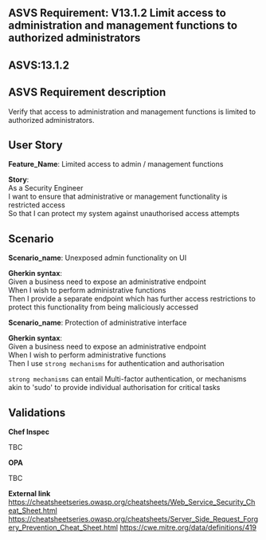 ## ASVS Requirement: V13.1.2 Limit access to administration and management functions to authorized administrators
## ASVS:13.1.2

## ASVS Requirement description
Verify that access to administration and management functions is limited to authorized administrators.

## User Story
**Feature_Name**: Limited access to admin / management functions

**Story**:\
As a Security Engineer\
I want to ensure that administrative or management functionality is restricted access\
So that I can protect my system against unauthorised access attempts

## Scenario
**Scenario_name**: Unexposed admin functionality on UI

**Gherkin syntax**:\
Given a business need to expose an administrative endpoint\
When I wish to perform administrative functions\
Then I provide a separate endpoint which has further access restrictions to protect this functionality from being maliciously accessed

**Scenario_name**: Protection of administrative interface

**Gherkin syntax**:\
Given a business need to expose an administrative endpoint\
When I wish to perform administrative functions\
Then I use `strong mechanisms` for authentication and authorisation

`strong mechanisms` can entail Multi-factor authentication, or mechanisms akin to 'sudo' to provide individual authorisation for critical tasks

## Validations

**Chef Inspec**

TBC

**OPA**

TBC

**External link**
https://cheatsheetseries.owasp.org/cheatsheets/Web_Service_Security_Cheat_Sheet.html
https://cheatsheetseries.owasp.org/cheatsheets/Server_Side_Request_Forgery_Prevention_Cheat_Sheet.html
https://cwe.mitre.org/data/definitions/419
